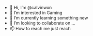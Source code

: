 - 👋 Hi, I’m @calvinwon
- 👀 I’m interested in Gaming
- 🌱 I’m currently learning something new
- 💞️ I’m looking to collaborate on ...
- 📫 How to reach me just reach

<!---
calvinwon/calvinwon is a ✨ special ✨ repository because its `README.md` (this file) appears on your GitHub profile.
You can click the Preview link to take a look at your changes.
--->

